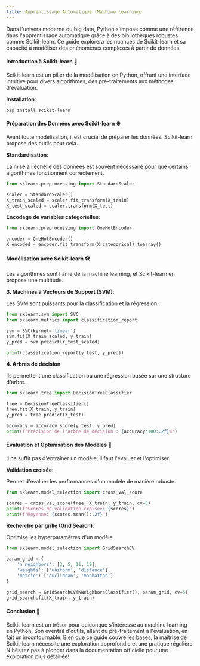 ```yaml
---
title: Apprentissage Automatique (Machine Learning)
---
```


Dans l'univers moderne du big data, Python s'impose comme une référence dans l'apprentissage automatique grâce à des bibliothèques robustes comme Scikit-learn. Ce guide explorera les nuances de Scikit-learn et sa capacité à modéliser des phénomènes complexes à partir de données.

#### **Introduction à Scikit-learn** 📘

Scikit-learn est un pilier de la modélisation en Python, offrant une interface intuitive pour divers algorithmes, des pré-traitements aux méthodes d'évaluation.

**Installation**:

```bash
pip install scikit-learn
```

#### **Préparation des Données avec Scikit-learn** ⚙️

Avant toute modélisation, il est crucial de préparer les données. Scikit-learn propose des outils pour cela.

**Standardisation**:

La mise à l'échelle des données est souvent nécessaire pour que certains algorithmes fonctionnent correctement.

```python
from sklearn.preprocessing import StandardScaler

scaler = StandardScaler()
X_train_scaled = scaler.fit_transform(X_train)
X_test_scaled = scaler.transform(X_test)
```

**Encodage de variables catégorielles**:

```python
from sklearn.preprocessing import OneHotEncoder

encoder = OneHotEncoder()
X_encoded = encoder.fit_transform(X_categorical).toarray()
```

#### **Modélisation avec Scikit-learn** 🛠️


Les algorithmes sont l'âme de la machine learning, et Scikit-learn en propose une multitude.

**3. Machines à Vecteurs de Support (SVM)**:

Les SVM sont puissants pour la classification et la régression.

```python
from sklearn.svm import SVC
from sklearn.metrics import classification_report

svm = SVC(kernel='linear')
svm.fit(X_train_scaled, y_train)
y_pred = svm.predict(X_test_scaled)

print(classification_report(y_test, y_pred))
```

**4. Arbres de décision**:

Ils permettent une classification ou une régression basée sur une structure d'arbre.

```python
from sklearn.tree import DecisionTreeClassifier

tree = DecisionTreeClassifier()
tree.fit(X_train, y_train)
y_pred = tree.predict(X_test)

accuracy = accuracy_score(y_test, y_pred)
print(f"Précision de l'arbre de décision : {accuracy*100:.2f}%")
```

#### **Évaluation et Optimisation des Modèles** 🎯

Il ne suffit pas d'entraîner un modèle; il faut l'évaluer et l'optimiser.

**Validation croisée**:

Permet d'évaluer les performances d'un modèle de manière robuste.

```python
from sklearn.model_selection import cross_val_score

scores = cross_val_score(tree, X_train, y_train, cv=5)
print(f"Scores de validation croisée: {scores}")
print(f"Moyenne: {scores.mean():.2f}")
```

**Recherche par grille (Grid Search)**:

Optimise les hyperparamètres d'un modèle.

```python
from sklearn.model_selection import GridSearchCV

param_grid = {
    'n_neighbors': [3, 5, 11, 19],
    'weights': ['uniform', 'distance'],
    'metric': ['euclidean', 'manhattan']
}

grid_search = GridSearchCV(KNeighborsClassifier(), param_grid, cv=5)
grid_search.fit(X_train, y_train)
```

#### **Conclusion** 🌟

Scikit-learn est un trésor pour quiconque s'intéresse au machine learning en Python. Son éventail d'outils, allant du pré-traitement à l'évaluation, en fait un incontournable. Bien que ce guide couvre les bases, la maîtrise de Scikit-learn nécessite une exploration approfondie et une pratique régulière. N'hésitez pas à plonger dans la documentation officielle pour une exploration plus détaillée!